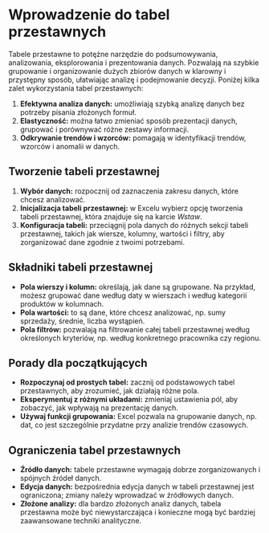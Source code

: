 # Wprowadzenie do tabel przestawnych

Tabele przestawne to potężne narzędzie do podsumowywania, analizowania, eksplorowania i prezentowania danych. Pozwalają na szybkie grupowanie i organizowanie dużych zbiorów danych w klarowny i przystępny sposób, ułatwiając analizę i podejmowanie decyzji. Poniżej kilka zalet wykorzystania tabel przestawnych:

1. **Efektywna analiza danych:** umożliwiają szybką analizę danych bez potrzeby pisania złożonych formuł.
2. **Elastyczność:** można łatwo zmieniać sposób prezentacji danych, grupować i porównywać różne zestawy informacji.
3. **Odkrywanie trendów i wzorców:** pomagają w identyfikacji trendów, wzorców i anomalii w danych.

## Tworzenie tabeli przestawnej

1. **Wybór danych:** rozpocznij od zaznaczenia zakresu danych, które chcesz analizować.
2. **Inicjalizacja tabeli przestawnej:** w Excelu wybierz opcję tworzenia tabeli przestawnej, która znajduje się na karcie *Wstaw*.
3. **Konfiguracja tabeli:** przeciągnij pola danych do różnych sekcji tabeli przestawnej, takich jak wiersze, kolumny, wartości i filtry, aby zorganizować dane zgodnie z twoimi potrzebami.

## Składniki tabeli przestawnej

- **Pola wierszy i kolumn:** określają, jak dane są grupowane. Na przykład, możesz grupować dane według daty w wierszach i według kategorii produktów w kolumnach.
- **Pola wartości:** to są dane, które chcesz analizować, np. sumy sprzedaży, średnie, liczba wystąpień.
- **Pola filtrów:** pozwalają na filtrowanie całej tabeli przestawnej według określonych kryteriów, np. według konkretnego pracownika czy regionu.

## Porady dla początkujących

- **Rozpoczynaj od prostych tabel:** zacznij od podstawowych tabel przestawnych, aby zrozumieć, jak działają różne pola.
- **Eksperymentuj z różnymi układami:** zmieniaj ustawienia pól, aby zobaczyć, jak wpływają na prezentację danych.
- **Używaj funkcji grupowania:** Excel pozwala na grupowanie danych, np. dat, co jest szczególnie przydatne przy analizie trendów czasowych.

## Ograniczenia tabel przestawnych

- **Źródło danych:** tabele przestawne wymagają dobrze zorganizowanych i spójnych źródeł danych.
- **Edycja danych:** bezpośrednia edycja danych w tabeli przestawnej jest ograniczona; zmiany należy wprowadzać w źródłowych danych.
- **Złożone analizy:** dla bardzo złożonych analiz danych, tabela przestawna może być niewystarczająca i konieczne mogą być bardziej zaawansowane techniki analityczne.
